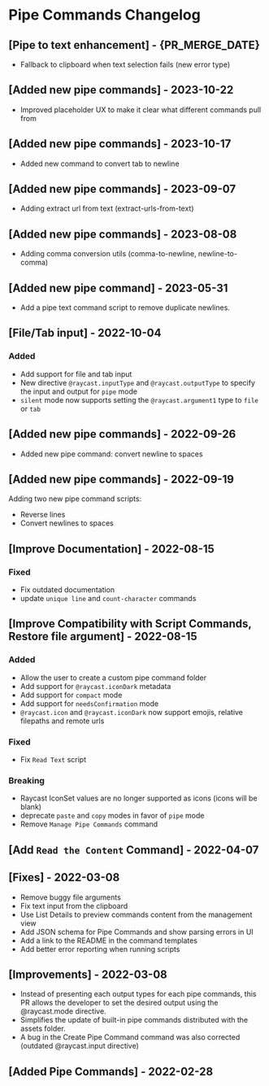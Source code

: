 # Pipe Commands Changelog

## [Pipe to text enhancement] - {PR_MERGE_DATE}

- Fallback to clipboard when text selection fails (new error type)

## [Added new pipe commands] - 2023-10-22

- Improved placeholder UX to make it clear what different commands pull from

## [Added new pipe commands] - 2023-10-17

- Added new command to convert tab to newline

## [Added new pipe commands] - 2023-09-07

- Adding extract url from text (extract-urls-from-text)

## [Added new pipe commands] - 2023-08-08

- Adding comma conversion utils (comma-to-newline, newline-to-comma)

## [Added new pipe command] - 2023-05-31

- Add a pipe text command script to remove duplicate newlines.

## [File/Tab input] - 2022-10-04

### Added

- Add support for file and tab input
- New directive `@raycast.inputType` and `@raycast.outputType` to specify the input and output for `pipe` mode
- `silent` mode now supports setting the `@raycast.argument1` type to `file` or `tab`

## [Added new pipe commands] - 2022-09-26

- Added new pipe command: convert newline to spaces

## [Added new pipe commands] - 2022-09-19

Adding two new pipe command scripts:

- Reverse lines
- Convert newlines to spaces

## [Improve Documentation] - 2022-08-15

### Fixed

- Fix outdated documentation
- update `unique line` and `count-character` commands

## [Improve Compatibility with Script Commands, Restore file argument] - 2022-08-15

### Added

- Allow the user to create a custom pipe command folder
- Add support for `@raycast.iconDark` metadata
- Add support for `compact` mode
- Add support for `needsConfirmation` mode
- `@raycast.icon` and `@raycast.iconDark` now support emojis, relative filepaths and remote urls

### Fixed

- Fix `Read Text` script

### Breaking

- Raycast IconSet values are no longer supported as icons (icons will be blank)
- deprecate `paste` and `copy` modes in favor of `pipe` mode
- Remove `Manage Pipe Commands` command

## [Add `Read the Content` Command] - 2022-04-07

## [Fixes] - 2022-03-08

- Remove buggy file arguments
- Fix text input from the clipboard
- Use List Details to preview commands content from the management view
- Add JSON schema for Pipe Commands and show parsing errors in UI
- Add a link to the README in the command templates
- Add better error reporting when running scripts

## [Improvements] - 2022-03-08

- Instead of presenting each output types for each pipe commands, this PR allows the developer to set the desired output using the @raycast.mode directive.
- Simplifies the update of built-in pipe commands distributed with the assets folder.
- A bug in the Create Pipe Command command was also corrected (outdated @raycast.input directive)

## [Added Pipe Commands] - 2022-02-28
